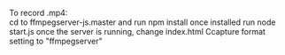 To record .mp4:  
cd to ffmpegserver-js.master and run npm install
once installed run node start.js
once the server is running, change index.html Ccapture format setting to "ffmpegserver"